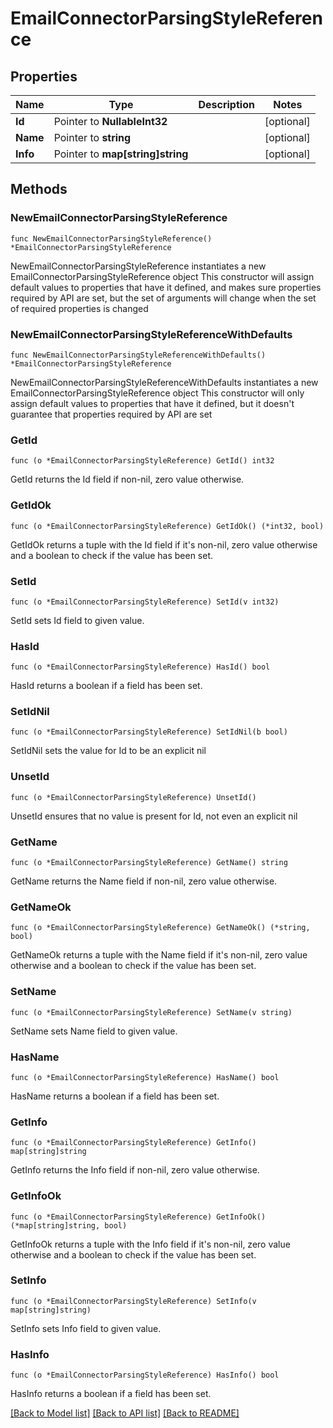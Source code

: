 # EmailConnectorParsingStyleReference

## Properties

Name | Type | Description | Notes
------------ | ------------- | ------------- | -------------
**Id** | Pointer to **NullableInt32** |  | [optional] 
**Name** | Pointer to **string** |  | [optional] 
**Info** | Pointer to **map[string]string** |  | [optional] 

## Methods

### NewEmailConnectorParsingStyleReference

`func NewEmailConnectorParsingStyleReference() *EmailConnectorParsingStyleReference`

NewEmailConnectorParsingStyleReference instantiates a new EmailConnectorParsingStyleReference object
This constructor will assign default values to properties that have it defined,
and makes sure properties required by API are set, but the set of arguments
will change when the set of required properties is changed

### NewEmailConnectorParsingStyleReferenceWithDefaults

`func NewEmailConnectorParsingStyleReferenceWithDefaults() *EmailConnectorParsingStyleReference`

NewEmailConnectorParsingStyleReferenceWithDefaults instantiates a new EmailConnectorParsingStyleReference object
This constructor will only assign default values to properties that have it defined,
but it doesn't guarantee that properties required by API are set

### GetId

`func (o *EmailConnectorParsingStyleReference) GetId() int32`

GetId returns the Id field if non-nil, zero value otherwise.

### GetIdOk

`func (o *EmailConnectorParsingStyleReference) GetIdOk() (*int32, bool)`

GetIdOk returns a tuple with the Id field if it's non-nil, zero value otherwise
and a boolean to check if the value has been set.

### SetId

`func (o *EmailConnectorParsingStyleReference) SetId(v int32)`

SetId sets Id field to given value.

### HasId

`func (o *EmailConnectorParsingStyleReference) HasId() bool`

HasId returns a boolean if a field has been set.

### SetIdNil

`func (o *EmailConnectorParsingStyleReference) SetIdNil(b bool)`

 SetIdNil sets the value for Id to be an explicit nil

### UnsetId
`func (o *EmailConnectorParsingStyleReference) UnsetId()`

UnsetId ensures that no value is present for Id, not even an explicit nil
### GetName

`func (o *EmailConnectorParsingStyleReference) GetName() string`

GetName returns the Name field if non-nil, zero value otherwise.

### GetNameOk

`func (o *EmailConnectorParsingStyleReference) GetNameOk() (*string, bool)`

GetNameOk returns a tuple with the Name field if it's non-nil, zero value otherwise
and a boolean to check if the value has been set.

### SetName

`func (o *EmailConnectorParsingStyleReference) SetName(v string)`

SetName sets Name field to given value.

### HasName

`func (o *EmailConnectorParsingStyleReference) HasName() bool`

HasName returns a boolean if a field has been set.

### GetInfo

`func (o *EmailConnectorParsingStyleReference) GetInfo() map[string]string`

GetInfo returns the Info field if non-nil, zero value otherwise.

### GetInfoOk

`func (o *EmailConnectorParsingStyleReference) GetInfoOk() (*map[string]string, bool)`

GetInfoOk returns a tuple with the Info field if it's non-nil, zero value otherwise
and a boolean to check if the value has been set.

### SetInfo

`func (o *EmailConnectorParsingStyleReference) SetInfo(v map[string]string)`

SetInfo sets Info field to given value.

### HasInfo

`func (o *EmailConnectorParsingStyleReference) HasInfo() bool`

HasInfo returns a boolean if a field has been set.


[[Back to Model list]](../README.md#documentation-for-models) [[Back to API list]](../README.md#documentation-for-api-endpoints) [[Back to README]](../README.md)


